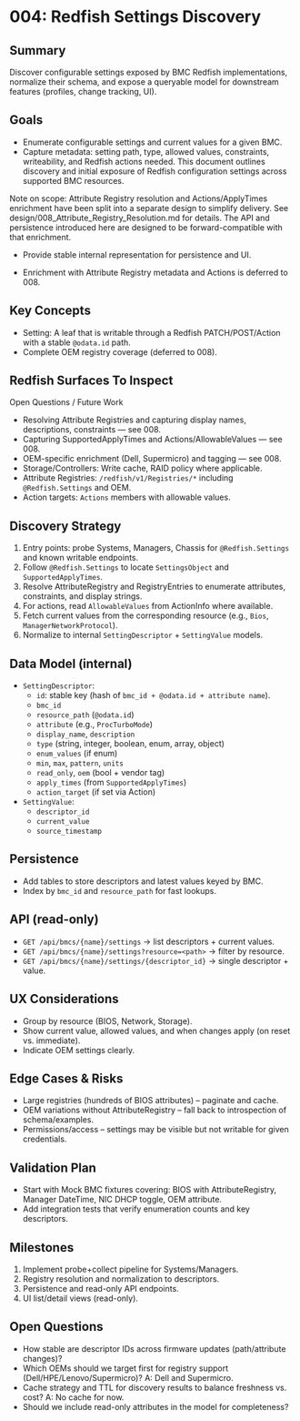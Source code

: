 # 004: Redfish Settings Discovery

## Summary
Discover configurable settings exposed by BMC Redfish implementations, normalize their schema, and expose a queryable model for downstream features (profiles, change tracking, UI).

## Goals
- Enumerate configurable settings and current values for a given BMC.
- Capture metadata: setting path, type, allowed values, constraints, writeability, and Redfish actions needed.
 This document outlines discovery and initial exposure of Redfish configuration settings across supported BMC resources.

 Note on scope: Attribute Registry resolution and Actions/ApplyTimes enrichment have been split into a separate design to simplify delivery. See design/008_Attribute_Registry_Resolution.md for details. The API and persistence introduced here are designed to be forward-compatible with that enrichment.
- Provide stable internal representation for persistence and UI.

 - Enrichment with Attribute Registry metadata and Actions is deferred to 008.
## Key Concepts
- Setting: A leaf that is writable through a Redfish PATCH/POST/Action with a stable `@odata.id` path.
 - Complete OEM registry coverage (deferred to 008).

## Redfish Surfaces To Inspect
 Open Questions / Future Work
 - Resolving Attribute Registries and capturing display names, descriptions, constraints — see 008.
 - Capturing SupportedApplyTimes and Actions/AllowableValues — see 008.
 - OEM-specific enrichment (Dell, Supermicro) and tagging — see 008.
- Storage/Controllers: Write cache, RAID policy where applicable.
- Attribute Registries: `/redfish/v1/Registries/*` including `@Redfish.Settings` and OEM.
- Action targets: `Actions` members with allowable values.

## Discovery Strategy
1. Entry points: probe Systems, Managers, Chassis for `@Redfish.Settings` and known writable endpoints.
2. Follow `@Redfish.Settings` to locate `SettingsObject` and `SupportedApplyTimes`.
3. Resolve AttributeRegistry and RegistryEntries to enumerate attributes, constraints, and display strings.
4. For actions, read `AllowableValues` from ActionInfo where available.
5. Fetch current values from the corresponding resource (e.g., `Bios`, `ManagerNetworkProtocol`).
6. Normalize to internal `SettingDescriptor` + `SettingValue` models.

## Data Model (internal)
- `SettingDescriptor`:
  - `id`: stable key (hash of `bmc_id + @odata.id + attribute name`).
  - `bmc_id`
  - `resource_path` (`@odata.id`)
  - `attribute` (e.g., `ProcTurboMode`)
  - `display_name`, `description`
  - `type` (string, integer, boolean, enum, array, object)
  - `enum_values` (if enum)
  - `min`, `max`, `pattern`, `units`
  - `read_only`, `oem` (bool + vendor tag)
  - `apply_times` (from `SupportedApplyTimes`)
  - `action_target` (if set via Action)
- `SettingValue`:
  - `descriptor_id`
  - `current_value`
  - `source_timestamp`

## Persistence
- Add tables to store descriptors and latest values keyed by BMC.
- Index by `bmc_id` and `resource_path` for fast lookups.

## API (read-only)
- `GET /api/bmcs/{name}/settings` → list descriptors + current values.
- `GET /api/bmcs/{name}/settings?resource=<path>` → filter by resource.
- `GET /api/bmcs/{name}/settings/{descriptor_id}` → single descriptor + value.

## UX Considerations
- Group by resource (BIOS, Network, Storage).
- Show current value, allowed values, and when changes apply (on reset vs. immediate).
- Indicate OEM settings clearly.

## Edge Cases & Risks
- Large registries (hundreds of BIOS attributes) – paginate and cache.
- OEM variations without AttributeRegistry – fall back to introspection of schema/examples.
- Permissions/access – settings may be visible but not writable for given credentials.

## Validation Plan
- Start with Mock BMC fixtures covering: BIOS with AttributeRegistry, Manager DateTime, NIC DHCP toggle, OEM attribute.
- Add integration tests that verify enumeration counts and key descriptors.

## Milestones
1. Implement probe+collect pipeline for Systems/Managers.
2. Registry resolution and normalization to descriptors.
3. Persistence and read-only API endpoints.
4. UI list/detail views (read-only).

## Open Questions
- How stable are descriptor IDs across firmware updates (path/attribute changes)?
- Which OEMs should we target first for registry support (Dell/HPE/Lenovo/Supermicro)?
  A: Dell and Supermicro.
- Cache strategy and TTL for discovery results to balance freshness vs. cost?
  A: No cache for now.
- Should we include read-only attributes in the model for completeness?
